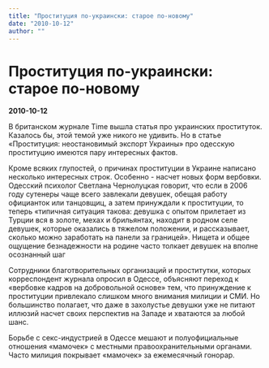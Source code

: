 ```yaml
---
title: "Проституция по-украински: старое по-новому"
date: "2010-10-12"
author: ""
---
```


# Проституция по-украински: старое по-новому

**2010-10-12** 

В британском журнале Time вышла статья про украинских проституток. Казалось бы, этой темой уже никого не удивить. Но в статье «Проституция: неостановимый экспорт Украины» про одесскую проституцию имеются пару интересных фактов.

Кроме всяких глупостей, о причинах проституции в Украине написано несколько интересных строк. Особенно - насчет новых форм вербовки. Одесский психолог Светлана Чернолуцкая говорит, что если в 2006 году сутенеры чаще всего завлекали девушек, обещая работу официанток или танцовщиц, а затем принуждали к проституции, то теперь «типичная ситуация такова: девушка с опытом прилетает из Турции вся в золоте, мехах и брильянтах, находит в родном селе девушек, которые оказались в тяжелом положении, и рассказывает, сколько можно заработать на панели за границей». Нищета и общее ощущение безнадежности на родине часто толкает девушек на вполне осознанный шаг

Сотрудники благотворительных организаций и проститутки, которых корреспондент журнала опросил в Одессе, объясняют переход к «вербовке кадров на добровольной основе» тем, что принуждение к проституции привлекало слишком много внимания милиции и СМИ. Но большинство полагает, что даже в захолустье девушки уже не питают иллюзий насчет своих перспектив на Западе и хватаются за любой шанс.

Борьбе с секс-индустрией в Одессе мешают и полуофициальные отношения «мамочек» с местными правоохранительными органами. Часто милиция покрывает «мамочек» за ежемесячный гонорар.